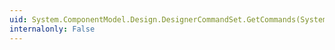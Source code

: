```yaml
---
uid: System.ComponentModel.Design.DesignerCommandSet.GetCommands(System.String)
internalonly: False
---
```

